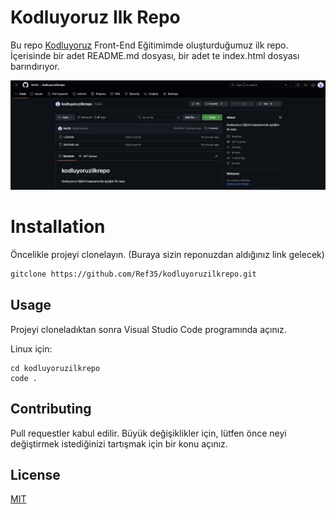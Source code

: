 # Kodluyoruz Ilk Repo

Bu repo [Kodluyoruz](https://www.kodluyoruz.org) Front-End Eğitimimde oluşturduğumuz ilk repo. İçerisinde bir adet README.md dosyası, bir adet te index.html dosyası barındırıyor. 

![reporesim](projectpicture.png)

# Installation

Öncelikle projeyi clonelayın. (Buraya sizin reponuzdan aldığınız link gelecek)

```bash
gitclone https://github.com/Ref35/kodluyoruzilkrepo.git
```

## Usage 

Projeyi cloneladıktan sonra Visual Studio Code programında açınız.

Linux için:
```linux
cd kodluyoruzilkrepo
code .
```

## Contributing 
Pull requestler kabul edilir. Büyük değişiklikler için, lütfen önce neyi değiştirmek istediğinizi tartışmak için bir konu açınız.


## License 
[MIT](https://choosealicense.com/licenses/mit/)
